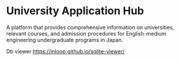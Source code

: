 # University Application Hub
A platform that provides comprehensive information on universities, relevant courses, and admission procedures for English-medium engineering undergraduate programs in Japan.

Db viewer
https://inloop.github.io/sqlite-viewer/

